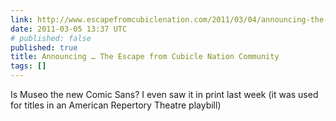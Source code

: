 ```yaml
---
link: http://www.escapefromcubiclenation.com/2011/03/04/announcing-the-escape-from-cubicle-nation-community/
date: 2011-03-05 13:37 UTC
# published: false
published: true
title: Announcing … The Escape from Cubicle Nation Community
tags: []
---
```


Is Museo the new Comic Sans? I even saw it in print last week (it was used for titles in an American Repertory Theatre playbill)
